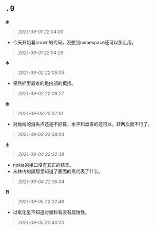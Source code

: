 **`.0`**
=========
**`水`**
>*2021-09-01 22:04:00*
- 今天开始看crown的代码，沒想到namespace还可以那么用。
>*2021-09-01 22:04:25*

**`木`**
>*2021-09-02 22:05:05*
- 果然抓型最难的是内部的概括。
>*2021-09-02 22:06:27*

**`金`**
>*2021-09-03 22:37:10*
- 对角线的消失点还是不好算，水平和垂直的还可以，转两次就不行了。
>*2021-09-03 22:38:04*

**`土`**
>*2021-09-04 22:32:38*
- nokia的接口沒有其它的结实。
- 从林冉的課那里知道了画面的黑代表了什么。
>*2021-09-04 22:35:04*

**`日`**
>*2021-09-05 22:32:46*
- 过氧化氢不知道对塑料有沒有腐蚀性。
>*2021-09-05 22:40:20*
